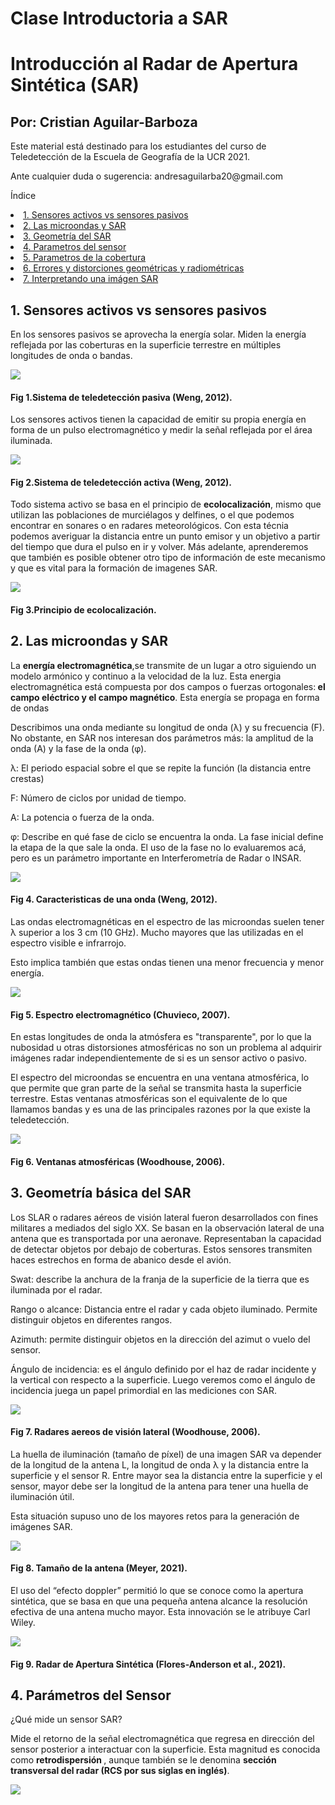 # Clase Introductoria a SAR

<h1>Introducción al Radar de Apertura Sintética (SAR)</h1> 
<h2>Por: Cristian Aguilar-Barboza</h2> 


<p>Este material está destinado para los estudiantes del curso de Teledetección de la Escuela de Geografía de la UCR 2021.</p>
<p>Ante cualquier duda o sugerencia: andresaguilarba20@gmail.com</p>

<p>Índice</p> 

<p><li><a href="#Sección1">1. Sensores activos vs sensores pasivos</a></li>
 <li><a href="#Sección2">2. Las microondas y SAR </a></li>
  <li><a href="#Secció3">3. Geometría del SAR</a></li>
<li><a href="#Sección4">4. Parametros del sensor</a></li>
<li><a href="#Sección5">5. Parametros de la cobertura</a></li>
<li><a href="#Sección6">6. Errores y distorciones geométricas y radiométricas</a></li>
<li><a href="#Sección7">7. Interpretando una imágen SAR</a></li>


<p><h2 id="Sección1">1. Sensores activos vs sensores pasivos</h2></p>

<p>En los sensores pasivos se aprovecha la energía solar. Miden la energía reflejada por las coberturas en la superficie terrestre en múltiples longitudes de onda o bandas. </p> 
<img src="fi1.png" />
<h4 id="Sección1">Fig 1.Sistema de teledetección pasiva (Weng, 2012).</h4>

<p>Los sensores activos tienen la capacidad de emitir su propia energía en forma de un pulso electromagnético y medir la señal reflejada por el área iluminada.  </p> 
<img src="fig2.png" />
<h4 id="Sección1">Fig 2.Sistema de teledetección activa (Weng, 2012).</h4>

<p> Todo sistema activo se basa en el principio de <strong>ecolocalización</strong>, mismo que utilizan las poblaciones de murciélagos y delfines, o el que podemos encontrar en sonares o en radares meteorológicos. Con esta técnia podemos averiguar la distancia entre un punto emisor y un objetivo a partir del tiempo que dura el pulso en ir y volver. Más adelante, aprenderemos que también es posible obtener otro tipo de información de este mecanismo y que es vital para la formación de imagenes SAR.</p> 
<img src="fig3.jpg" />
<h4 id="Sección1">Fig 3.Principio de ecolocalización.</h4>

<p><h2 id="Sección2">2. Las microondas y SAR</h2></p>

<p> La <strong>energía electromagnética</strong>,se transmite de un lugar a otro siguiendo un modelo armónico y continuo a la velocidad de la luz. Esta energia electromagnética está compuesta por dos campos o fuerzas ortogonales:<strong> el campo eléctrico y el campo magnético</strong>. Esta energía se propaga en forma de ondas</p> 

<p> Describimos una onda mediante su longitud de onda (λ) y su frecuencia (F). No obstante, en SAR nos interesan dos parámetros más: la amplitud de la onda (A) y la fase de la onda (φ).</p> 

<p> λ: El periodo espacial sobre el que se repite la función (la distancia entre crestas)</p>
<p>F: Número de ciclos por unidad de tiempo.</p>
<p>A: La potencia o fuerza de la onda.</p>
<p>φ: Describe en qué fase de ciclo se encuentra la onda. La fase inicial define la etapa de la que sale la onda. El uso de la fase no lo evaluaremos acá, pero  es un parámetro importante en Interferometría de Radar o INSAR.</p>

<img src="fig4.png" />
<h4 id="Sección2">Fig 4. Caracteristicas de una onda (Weng, 2012).</h4>
<p>Las ondas electromagnéticas en el espectro de las microondas suelen tener λ superior a los 3 cm (10 GHz). Mucho mayores que las utilizadas en el espectro visible e infrarrojo. 

Esto implica también que estas ondas tienen una menor frecuencia y menor energía.</p>

<img src="fig5.png" />
<h4 id="Sección2">Fig 5. Espectro electromagnético (Chuvieco, 2007).</h4>

<p>En estas longitudes de onda la atmósfera es "transparente", por lo que la nubosidad u otras distorsiones atmosféricas no son un problema al adquirir imágenes radar independientemente de si es un sensor activo o pasivo.</p>

<p>El espectro del microondas se encuentra en una ventana atmosférica, lo que permite que gran parte de la señal se transmita hasta la superficie terrestre. Estas ventanas atmosféricas son el equivalente de lo que llamamos bandas y es una de las principales razones por la que existe la teledetección.</p> 

<img src="fig6_.png" />
<h4 id="Sección2">Fig 6. Ventanas atmosféricas (Woodhouse, 2006).</h4>

<p><h2 id="Sección3">3. Geometría básica del SAR</h2></p>

<p> Los SLAR o radares aéreos de visión lateral fueron desarrollados con fines militares a mediados del siglo XX. Se basan en la observación lateral de una antena que es transportada por una aeronave. Representaban la capacidad de detectar objetos por debajo de coberturas. Estos sensores transmiten haces estrechos en forma de abanico desde el avión. </p> 
<p>  Swat: describe la anchura de la franja de la superficie de la tierra que es iluminada por el radar.  </p>
<p>  Rango o alcance: Distancia entre el radar y cada objeto iluminado. Permite distinguir objetos en diferentes rangos. </p>
<p> Azimuth: permite distinguir objetos en la dirección del azimut o vuelo del sensor.   </p>
<p> Ángulo de incidencia: es el ángulo definido por el haz de radar incidente y la vertical con respecto a la superficie. Luego veremos como el ángulo de incidencia juega un papel primordial en las mediciones con SAR. </p>

<img src="fig7.png" />
<h4 id="Sección3">Fig 7. Radares aereos de visión lateral (Woodhouse, 2006).</h4>

<p> La huella de iluminación (tamaño de píxel) de una imagen SAR va depender de la longitud de la antena L, la longitud de onda λ y la distancia entre la superficie y el sensor R. Entre mayor sea la distancia entre la superficie y el sensor, mayor debe ser la longitud de la antena para tener una huella de iluminación útil.</p>

<p>Esta situación supuso uno de los mayores retos para la generación de imágenes SAR.</p>  

<img src="fig8.png" />
<h4 id="Sección3">Fig 8. Tamaño de la antena (Meyer, 2021).</h4>

<p> El uso del “efecto doppler” permitió lo que se conoce como la apertura sintética, que se basa en que una pequeña antena alcance la resolución efectiva de una antena mucho mayor. Esta innovación se le atribuye Carl Wiley.</p> 
<img src="fig9.png" />
<h4 id="Sección3">Fig 9. Radar de Apertura Sintética (Flores-Anderson et al., 2021).</h4>

<p><h2 id="Sección4">4. Parámetros del Sensor </h2></p>

<p>¿Qué mide un sensor SAR?</p> 

<p>Mide el retorno de la señal electromagnética que regresa en dirección del sensor posterior a interactuar con la superficie. Esta magnitud es conocida como <strong>retrodispersión </strong>, aunque también se le denomina <strong>sección transversal del radar (RCS por sus siglas en inglés)</strong>.</p> 
<p></p> 
<img src="fig10.png" />

<strong></strong>
